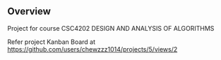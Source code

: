 ## Overview
Project for course CSC4202 DESIGN AND ANALYSIS OF ALGORITHMS

Refer project Kanban Board at https://github.com/users/chewzzz1014/projects/5/views/2
